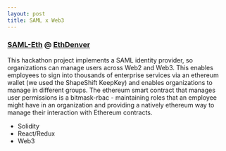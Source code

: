 ```yaml
---
layout: post
title: SAML x Web3 
---
```



<h3><a href='http://github.com/gtaschuk/saml-eth'>SAML-Eth</a> @ <a href='http://ethdenver.com'>EthDenver</a></h3>
<p>This hackathon project implements a SAML identity provider, so organizations can manage users across Web2 and Web3. This enables employees to sign into thousands of enterprise services via an ethereum wallet (we used the ShapeShift KeepKey) and enables organizations to manage in different groups. The ethereum smart contract that manages user permissions is a bitmask-rbac - maintaining roles that an employee might have in an organization and providing a natively ethereum way to manage their interaction with Ethereum contracts.
</p>
<ul>
<li>Solidity</li>
<li>React/Redux</li>
<li>Web3</li>
</ul>



